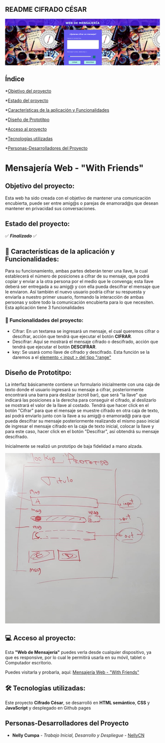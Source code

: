 ## README CIFRADO CÉSAR

![Título y Portada](<src/Imagenes/Portada Web Mensajeria.png>)

<!-- *[Insignias](#insignias) -->
## Índice

*[Objetivo del proyecto](#objetivo-del-proyecto)

*[Estado del proyecto](#Estado-del-proyecto)

*[Características de la aplicación y Funcionalidades](#Características-de-la-aplicación)

*[Diseño de Prototitpo](#Diseño-de-Prototitpo)

*[Acceso al proyecto](#acceso-proyecto)

*[Tecnologías utilizadas](#tecnologías-utilizadas)

*[Personas-Desarrolladores del Proyecto](#personas-desarrolladores)

# Mensajería Web - "With Friends"


## Objetivo del proyecto:

Esta web ha sido creada con el objetivo de mantener una comunicación encubierta, puede ser entre amig@s o parejas de enamorad@s que desean mantener en privacidad sus conversaciones. 

## Estado del proyecto:

✅ **_Finalizado_** ✅

## 🚀 Características de la aplicación y Funcionalidades:

Para su funcionamiento, ambas partes deberán tener una llave, la cual establecerá el número de posiciones a cifrar de su mensaje, que podrá copiar y enviar a la otra persona por el medio que le convenga; esta llave deberá ser entregada a su amig@ y con ella pueda descifrar el mensaje que le enviaron. Así también el nuevo usuario podría cifrar su respuesta y enviarla a nuestro primer usuario, formando la interacción de ambas personas y sobre todo la comunicación encubierta para lo que necesiten.
Esta aplicación tiene 3 funcionalidades

### 🔨 Funcionalidades del proyecto:

* Cifrar: En un textarea se ingresará un mensaje, el cual queremos cifrar o descifrar, acción que tendrá que ejecutar el botón **CIFRAR**.
* Descifrar: Aquí se mostrará el mensaje cifrado o descifrado, acción que tendrá que ejecutar el botón **DESCIFRAR**.
* key: Se usará como llave de cifrado y descifrado. Esta función se la daremos a el [elemento < input > del tipo "range"](https://developer.mozilla.org/es/docs/Web/HTML/Element/input/range)

## Diseño de Prototitpo:

La interfaz básicamente contiene un formulario inicialmente con una caja de texto donde el usuario ingresará su mensaje a cifrar, posteriormente encontrará una barra para deslizar (scroll bar), que será "la llave" que indicará las posiciones a la derecha para conseguir el cifrado, al deslizarlo se mostrará el valor de la llave al costado. Tendrá que hacer click en el botón "Cifrar" para que el mensaje se muestre cifrado en otra caja de texto, así podrá enviarlo junto con la llave a su amig@ o enamorad@ para que pueda descifrar su mensaje posteriormente realizando el mismo paso inicial de ingresar el mensaje cifrado en la caja de texto inicial, colocar la llave y para este caso, hacer click en el botón "Descifrar", así obtendrá su mensaje descifrado.

Inicialmente se realizó un prototipo de baja fidelidad a mano alzada.

![Prototipo baja fidelidad](<src/Imagenes/Prototipo baja fidelidad.jpeg>)

## 💻 Acceso al proyecto:

Esta **"Web de Mensajería"** puedes verla desde cualquier dispositivo, ya que es responsive, por lo cual le permitirá usarla en su móvil, tablet o Computador escritorio.

Puedes visitarla y probarla, aquí: [Mensajería Web - "With Friends"](https://nellycn.github.io/DEV003-cipher-main/src/)

## 🛠️ Tecnologías utilizadas:

Este proyecto **Cifrado César**, se desarrolló en **HTML semántico**, **CSS** y **JavaScript** y desplegado en Github pages

## Personas-Desarrolladores del Proyecto

* **Nelly Cumpa** - *Trabajo Inicial, Desarrollo y Despliegue* - [NellyCN](https://github.com/NellyCN)
